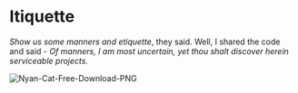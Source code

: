 # Itiquette

_Show us some manners and etiquette_, they said. Well, I shared the code and said - _Of manners, I am most uncertain, yet thou shalt discover herein serviceable projects._

![Nyan-Cat-Free-Download-PNG](https://user-images.githubusercontent.com/37870813/203255656-3f6fdfb7-ebbd-46a5-ac38-5e2e60678a93.png)
